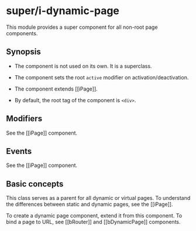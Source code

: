 # super/i-dynamic-page

This module provides a super component for all non-root page components.

## Synopsis

* The component is not used on its own. It is a superclass.

* The component sets the root `active` modifier on activation/deactivation.

* The component extends [[iPage]].

* By default, the root tag of the component is `<div>`.

## Modifiers

See the [[iPage]] component.

## Events

See the [[iPage]] component.

## Basic concepts

This class serves as a parent for all dynamic or virtual pages.
To understand the differences between static and dynamic pages, see the [[iPage]].

To create a dynamic page component, extend it from this component.
To bind a page to URL, see [[bRouter]] and [[bDynamicPage]] components.
